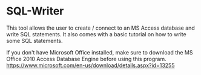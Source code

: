 # SQL-Writer

This tool allows the user to create / connect to an MS Access database and write SQL statements. It also comes with a basic tutorial on how to write some SQL statements.

If you don't have Microsoft Office installed, make sure to download the MS Office 2010 Access Database Engine before using this program.
https://www.microsoft.com/en-us/download/details.aspx?id=13255
